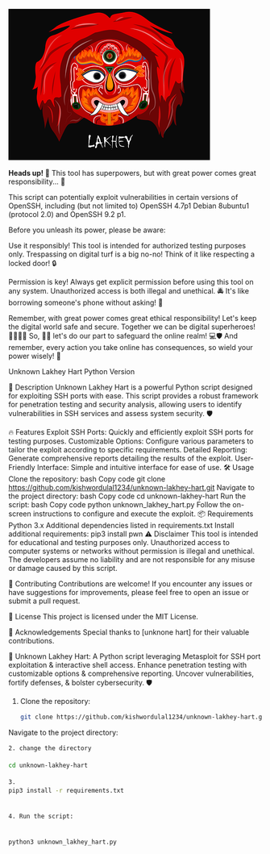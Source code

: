 ![Unknown Lakhey Hart](https://raw.githubusercontent.com/kishwordulal1234/unknown-lakhey-hart/main/7e66a131bcec37f081395ebe5b5aed6d.png)

**Heads up! 🚨** This tool has superpowers, but with great power comes great responsibility... 💪

This script can potentially exploit vulnerabilities in certain versions of OpenSSH, including (but not limited to) OpenSSH 4.7p1 Debian 8ubuntu1 (protocol 2.0) and OpenSSH 9.2 p1.

Before you unleash its power, please be aware:

Use it responsibly! This tool is intended for authorized testing purposes only. Trespassing on digital turf is a big no-no! Think of it like respecting a locked door! 🔒

Permission is key! Always get explicit permission before using this tool on any system. Unauthorized access is both illegal and unethical. 🚔 It's like borrowing someone's phone without asking! 📱

Remember, with great power comes great ethical responsibility! Let's keep the digital world safe and secure. Together we can be digital superheroes! 🦸‍♂️🦸‍♀️ So, 🦸‍♂️ let's do our part to safeguard the online realm! 💻🛡️ And remember, every action you take online has consequences, so wield your power wisely! 🌟



Unknown Lakhey Hart
Python Version

🚀 Description
Unknown Lakhey Hart is a powerful Python script designed for exploiting SSH ports with ease. This script provides a robust framework for penetration testing and security analysis, allowing users to identify vulnerabilities in SSH services and assess system security. 🛡️

🔥 Features
Exploit SSH Ports: Quickly and efficiently exploit SSH ports for testing purposes.
Customizable Options: Configure various parameters to tailor the exploit according to specific requirements.
Detailed Reporting: Generate comprehensive reports detailing the results of the exploit.
User-Friendly Interface: Simple and intuitive interface for ease of use.
🛠️ Usage
Clone the repository:
bash
Copy code
git clone https://github.com/kishwordulal1234/unknown-lakhey-hart.git
Navigate to the project directory:
bash
Copy code
cd unknown-lakhey-hart
Run the script:
bash
Copy code
python unknown_lakhey_hart.py
Follow the on-screen instructions to configure and execute the exploit.
📦 Requirements
Python 3.x
Additional dependencies listed in requirements.txt
Install additional requirements: pip3 install pwn
⚠️ Disclaimer
This tool is intended for educational and testing purposes only. Unauthorized access to computer systems or networks without permission is illegal and unethical. The developers assume no liability and are not responsible for any misuse or damage caused by this script.

🤝 Contributing
Contributions are welcome! If you encounter any issues or have suggestions for improvements, please feel free to open an issue or submit a pull request.

📜 License
This project is licensed under the MIT License.

🙏 Acknowledgements
Special thanks to [unknone hart] for their valuable contributions.

👹 Unknown Lakhey Hart: A Python script leveraging Metasploit for SSH port exploitation & interactive shell access. Enhance penetration testing with customizable options & comprehensive reporting. Uncover vulnerabilities, fortify defenses, & bolster cybersecurity. 🛡️


1. Clone the repository:
   ```bash
   git clone https://github.com/kishwordulal1234/unknown-lakhey-hart.git
Navigate to the project directory:
```bash
2. change the directory 

cd unknown-lakhey-hart

3.
pip3 install -r requirements.txt


4. Run the script:


python3 unknown_lakhey_hart.py




